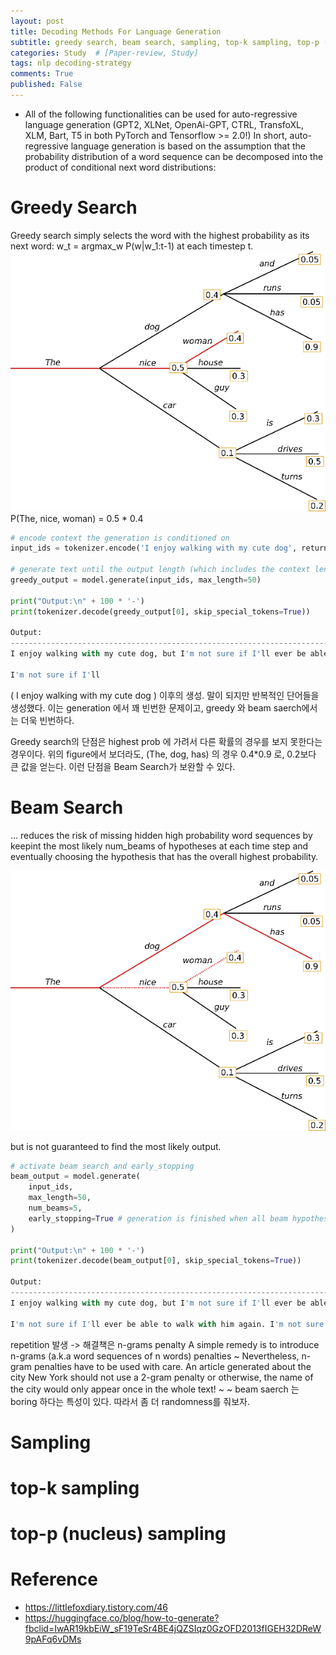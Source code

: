 ```yaml
---
layout: post
title: Decoding Methods For Language Generation 
subtitle: greedy search, beam search, sampling, top-k sampling, top-p (nucleus) sampling 등을 정리합니다. 
categories: Study  # [Paper-review, Study] 
tags: nlp decoding-strategy
comments: True
published: False
---
```


- All of the following functionalities can be used for auto-regressive language generation (GPT2, XLNet, OpenAi-GPT, CTRL, TransfoXL, XLM, Bart, T5 in both PyTorch and Tensorflow >= 2.0!) In short, auto-regressive language generation is based on the assumption that the probability distribution of a word sequence can be decomposed into the product of conditional next word distributions:

# Greedy Search 
Greedy search simply selects the word with the highest probability as its next word: 
w_t = argmax_w P(w|w_1:t-1) at each timestep t. 
![img](/assets/images/decoding-methods/greedy_search.png)
P(The, nice, woman) = 0.5 * 0.4 

```python
# encode context the generation is conditioned on
input_ids = tokenizer.encode('I enjoy walking with my cute dog', return_tensors='tf')

# generate text until the output length (which includes the context length) reaches 50
greedy_output = model.generate(input_ids, max_length=50)

print("Output:\n" + 100 * '-')
print(tokenizer.decode(greedy_output[0], skip_special_tokens=True))

Output:
----------------------------------------------------------------------------------------------------
I enjoy walking with my cute dog, but I'm not sure if I'll ever be able to walk with my dog. I'm not sure if I'll ever be able to walk with my dog.

I'm not sure if I'll
```
( I enjoy walking with my cute dog ) 이후의 생성. 말이 되지만 반복적인 단어들을 생성했다. 
이는 generation 에서 꽤 빈번한 문제이고, greedy 와 beam saerch에서는 더욱 빈번하다.

Greedy search의 단점은 highest prob 에 가려서 다른 확률의 경우를 보지 못한다는 경우이다. 
위의 figure에서 보더라도, (The, dog, has) 의 경우 0.4*0.9 로, 0.2보다 큰 값을 얻는다. 
이런 단점을 Beam Search가 보완할 수 있다.

# Beam Search 
... reduces the risk of missing hidden high probability word sequences by keepint the most likely num_beams of hypotheses at each time step and eventually choosing the hypothesis that has the overall highest probability.

![img](/assets/images/decoding-methods/beam_search.png)

but is not guaranteed to find the most likely output.

```python
# activate beam search and early_stopping
beam_output = model.generate(
    input_ids, 
    max_length=50, 
    num_beams=5, 
    early_stopping=True # generation is finished when all beam hypotheses reached the EOS token.
)

print("Output:\n" + 100 * '-')
print(tokenizer.decode(beam_output[0], skip_special_tokens=True))

Output:
----------------------------------------------------------------------------------------------------
I enjoy walking with my cute dog, but I'm not sure if I'll ever be able to walk with him again.

I'm not sure if I'll ever be able to walk with him again. I'm not sure if I'll

```
repetition 발생 -> 해결책은 n-grams penalty
A simple remedy is to introduce n-grams (a.k.a word sequences of n words) penalties
~
Nevertheless, n-gram penalties have to be used with care. An article generated about the city New York should not use a 2-gram penalty or otherwise, the name of the city would only appear once in the whole text!
~
~
beam saerch 는 boring 하다는 특성이 있다. 
따라서 좀 더 randomness를 줘보자. 


# Sampling 

# top-k sampling 

# top-p (nucleus) sampling 

# Reference 
- https://littlefoxdiary.tistory.com/46
- https://huggingface.co/blog/how-to-generate?fbclid=IwAR19kbEiW_sF19TeSr4BE4jQZSIqz0GzOFD2013fIGEH32DReW9pAFq6vDMs